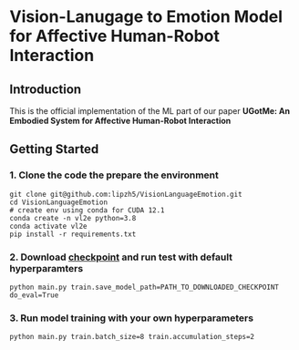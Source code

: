 # Vision-Lanugage to Emotion Model for Affective Human-Robot Interaction

## Introduction
This is the official implementation of the ML part of our paper **UGotMe: An Embodied System for Affective Human-Robot Interaction**

## Getting Started
### 1. Clone the code the prepare the environment
```
git clone git@github.com:lipzh5/VisionLanguageEmotion.git
cd VisionLanguageEmotion
# create env using conda for CUDA 12.1
conda create -n vl2e python=3.8 
conda activate vl2e
pip install -r requirements.txt

```

### 2. Download [checkpoint](https://drive.google.com/file/d/1_jzyHdjPqhileNDYwuflsw4Iwv2JbRuv/view?usp=sharing) and run test with default hyperparamters
```
python main.py train.save_model_path=PATH_TO_DOWNLOADED_CHECKPOINT do_eval=True
```

### 3. Run model training with your own hyperparameters
```
python main.py train.batch_size=8 train.accumulation_steps=2
```